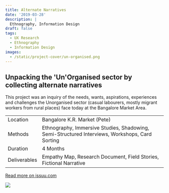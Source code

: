 ```yaml
---
title: Alternate Narratives
date: '2019-03-28'
description: |
  Ethnography, Information Design
draft: false
tags:
  - UX Research
  - Ethnography
  - Information Design
images:
  - /static/project-cover/un-organised.png
---
```


## Unpacking the 'Un'Organised sector by collecting alternate narratives

This project was an inquiry of the needs, wants, aspirations, experiences and challenges the Unorganised sector (casual labourers, mostly migrant workers from rural places) face today at the Bangalore Market Area.

|              |                                                                                                |
| ------------ | ---------------------------------------------------------------------------------------------- |
| Location     | Bangalore K.R. Market (Pete)                                                                   |
| Methods      | Ethnography, Immersive Studies, Shadowing, Semi-Structured Interviews, Workshops, Card Sorting |
| Duration     | 4 Months                                                                                       |
| Deliverables | Empathy Map, Research Document, Field Stories, Fictional Narrative                             |

[Read more on issuu.com](https://issuu.com/nid410/docs/beedi_badi_vyapaari_illustartions)

[![](/static/projects/un-organised/un-organised.jpeg)](https://issuu.com/nid410/docs/beedi_badi_vyapaari_illustartions)
